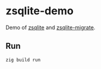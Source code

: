 # zsqlite-demo

Demo of [zsqlite](https://github.com/thiago-negri/zsqlite) and
[zsqlite-migrate](https://github.com/thiago-negri/zsqlite-migrate).

## Run

```sh
zig build run
```
